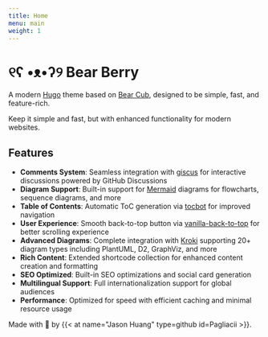 ```yaml
---
title: Home
menu: main
weight: 1
---
```


# ୧ʕ •ᴥ•ʔ୨ Bear Berry

A modern [Hugo](https://gohugo.io/) theme based on [Bear Cub](https://github.com/clente/hugo-bearcub), designed to be simple, fast, and feature-rich.

Keep it simple and fast, but with enhanced functionality for modern websites.

## Features

- **Comments System**: Seamless integration with [giscus](https://github.com/giscus/giscus) for interactive discussions powered by GitHub Discussions
- **Diagram Support**: Built-in support for [Mermaid](https://mermaid.js.org/) diagrams for flowcharts, sequence diagrams, and more
- **Table of Contents**: Automatic ToC generation via [tocbot](https://github.com/tscanlin/tocbot) for improved navigation
- **User Experience**: Smooth back-to-top button via [vanilla-back-to-top](https://github.com/vfeskov/vanilla-back-to-top) for better scrolling experience
- **Advanced Diagrams**: Complete integration with [Kroki](https://kroki.io/) supporting 20+ diagram types including PlantUML, D2, GraphViz, and more
- **Rich Content**: Extended shortcode collection for enhanced content creation and formatting
- **SEO Optimized**: Built-in SEO optimizations and social card generation
- **Multilingual Support**: Full internationalization support for global audiences
- **Performance**: Optimized for speed with efficient caching and minimal resource usage

Made with 💟 by {{< at name="Jason Huang" type=github id=Pagliacii >}}.
